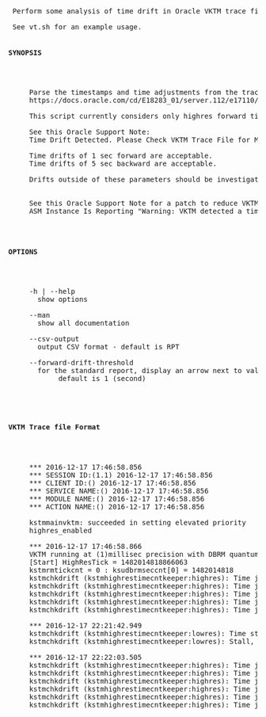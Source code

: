 
<html><body>

<pre>

 Perform some analysis of time drift in Oracle VKTM trace files.

 See vt.sh for an example usage.

<h4>SYNOPSIS</h4>

<pre>
     Parse the timestamps and time adjustments from the trace file created by Oracle Database process VKTM
     https://docs.oracle.com/cd/E18283_01/server.112/e17110/bgprocesses.htm
 
     This script currently considers only highres forward time drifts

     See this Oracle Support Note:
     Time Drift Detected. Please Check VKTM Trace File for More Details (Doc ID 1347586.1)

     Time drifts of 1 sec forward are acceptable.
     Time drifts of 5 sec backward are acceptable.

     Drifts outside of these parameters should be investigated


     See this Oracle Support Note for a patch to reduce VKTM messages in 11.2 ASM alert logs
     ASM Instance Is Reporting "Warning: VKTM detected a time drift" (Doc ID 1678120.1)
</pre>

<h4>OPTIONS</h4>

<pre>
     -h | --help 
       show options

     --man 
       show all documentation

     --csv-output 
       output CSV format - default is RPT

     --forward-drift-threshold 
       for the standard report, display an arrow next to values exceeding this threshold
            default is 1 (second)

</pre>

<h4>VKTM Trace file Format</h4>

<pre>
     *** 2016-12-17 17:46:58.856
     *** SESSION ID:(1.1) 2016-12-17 17:46:58.856
     *** CLIENT ID:() 2016-12-17 17:46:58.856
     *** SERVICE NAME:() 2016-12-17 17:46:58.856
     *** MODULE NAME:() 2016-12-17 17:46:58.856
     *** ACTION NAME:() 2016-12-17 17:46:58.856

     kstmmainvktm: succeeded in setting elevated priority
     highres_enabled

     *** 2016-12-17 17:46:58.866
     VKTM running at (1)millisec precision with DBRM quantum (100)ms
     [Start] HighResTick = 1482014818866063
     kstmrmtickcnt = 0 : ksudbrmseccnt[0] = 1482014818
     kstmchkdrift (kstmhighrestimecntkeeper:highres): Time jumped forward by (1542116)usec at (1482017000433105) whereas (1000000) is allowed
     kstmchkdrift (kstmhighrestimecntkeeper:highres): Time jumped forward by (1457497)usec at (1482025556154868) whereas (1000000) is allowed
     kstmchkdrift (kstmhighrestimecntkeeper:highres): Time jumped forward by (1741601)usec at (1482028279593226) whereas (1000000) is allowed
     kstmchkdrift (kstmhighrestimecntkeeper:highres): Time jumped forward by (1465148)usec at (1482030458886280) whereas (1000000) is allowed
     kstmchkdrift (kstmhighrestimecntkeeper:highres): Time jumped forward by (1198164)usec at (1482031301932289) whereas (1000000) is allowed

     *** 2016-12-17 22:21:42.949
     kstmchkdrift (kstmhighrestimecntkeeper:lowres): Time stalled at 1482031302
     kstmchkdrift (kstmhighrestimecntkeeper:lowres): Stall, backward drift ended at 1482031303 drift: 1

     *** 2016-12-17 22:22:03.505
     kstmchkdrift (kstmhighrestimecntkeeper:highres): Time jumped forward by (4939246)usec at (1482031323505006) whereas (1000000) is allowed
     kstmchkdrift (kstmhighrestimecntkeeper:highres): Time jumped forward by (2850778)usec at (1482037600018932) whereas (1000000) is allowed
     kstmchkdrift (kstmhighrestimecntkeeper:highres): Time jumped forward by (1853895)usec at (1482046620148715) whereas (1000000) is allowed
     kstmchkdrift (kstmhighrestimecntkeeper:highres): Time jumped forward by (1183737)usec at (1482048031506463) whereas (1000000) is allowed
     kstmchkdrift (kstmhighrestimecntkeeper:highres): Time jumped forward by (2284330)usec at (1482056954557624) whereas (1000000) is allowed
     kstmchkdrift (kstmhighrestimecntkeeper:highres): Time jumped forward by (1800835)usec at (1482058839861395) whereas (1000000) is allowed
</pre>
</pre>

</body></html>


